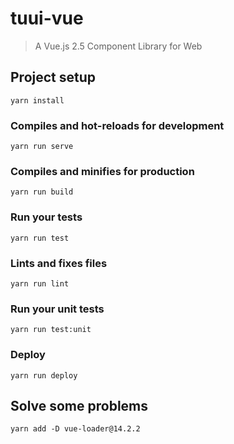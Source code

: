 # tuui-vue
> A Vue.js 2.5 Component Library for Web

## Project setup
```
yarn install
```

### Compiles and hot-reloads for development
```
yarn run serve
```

### Compiles and minifies for production
```
yarn run build
```

### Run your tests
```
yarn run test
```

### Lints and fixes files
```
yarn run lint
```

### Run your unit tests
```
yarn run test:unit
```

### Deploy
```
yarn run deploy
```

## Solve some problems
```
yarn add -D vue-loader@14.2.2
```
